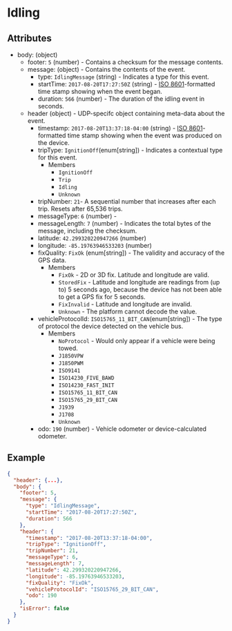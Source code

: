 # Idling

## Attributes
- body: (object)
  - footer: `5` (number) - Contains a checksum for the message contents.
  - message: (object) - Contains the contents of the event.
    - type: `IdlingMessage` (string) - Indicates a type for this event.
    - startTime: `2017-08-20T17:27:50Z` (string) - [ISO 8601](https://en.wikipedia.org/wiki/ISO_8601)-formatted time stamp showing when the event began.
    - duration: `566` (number) - The duration of the idling event in seconds.
  - header (object) - UDP-specifc object containing meta-data about the event.
    - timestamp: `2017-08-20T13:37:18-04:00` (string) - [ISO 8601](https://en.wikipedia.org/wiki/ISO_8601)-formatted time stamp showing when the event was produced on the device.
    - tripType: `IgnitionOff`(enum[string]) - Indicates a contextual type for this event.
      - Members
        - `IgnitionOff`
        - `Trip`
        - `Idling`
        - `Unknown`
    - tripNumber: `21`- A sequential number that increases after each trip. Resets after 65,536 trips.
    - messageType: `6` (number) - 
    - messageLength: `7` (number) - Indicates the total bytes of the message, including the checksum.
    - latitude: `42.299320220947266` (number)
    - longitude: `-85.19763946533203` (number)
    - fixQuality: `FixOk` (enum[string]) - The validity and accuracy of the GPS data.
      - Members
        - `FixOk` - 2D or 3D fix. Latitude and longitude are valid.
        - `StoredFix` - Latitude and longitude are readings from (up to) 5 seconds ago, because the device has not been able to get a GPS fix for 5 seconds.
        - `FixInvalid` - Latitude and longitude are invalid.
        - `Unknown` - The platform cannot decode the value.
    - vehicleProtocolId: `ISO15765_11_BIT_CAN`(enum[string]) - The type of protocol the device detected on the vehicle bus.
      - Members
        - `NoProtocol` - Would only appear if a vehicle were being towed. 
        - `J1850VPW`
        - `J1850PWM`
        - `ISO9141`
        - `ISO14230_FIVE_BAWD`
        - `ISO14230_FAST_INIT`
        - `ISO15765_11_BIT_CAN`
        - `ISO15765_29_BIT_CAN`
        - `J1939`
        - `J1708`
        - `Unknown`
    - odo: `190` (number) - Vehicle odometer or device-calculated odometer.

## Example

```json
{
  "header": {...},
  "body": {
    "footer": 5,
    "message": {
      "type": "IdlingMessage",
      "startTime": "2017-08-20T17:27:50Z",
      "duration": 566
    },
    "header": {
      "timestamp": "2017-08-20T13:37:18-04:00",
      "tripType": "IgnitionOff",
      "tripNumber": 21,
      "messageType": 6,
      "messageLength": 7,
      "latitude": 42.299320220947266,
      "longitude": -85.19763946533203,
      "fixQuality": "FixOk",
      "vehicleProtocolId": "ISO15765_29_BIT_CAN",
      "odo": 190
    },
    "isError": false
  }
}
```
